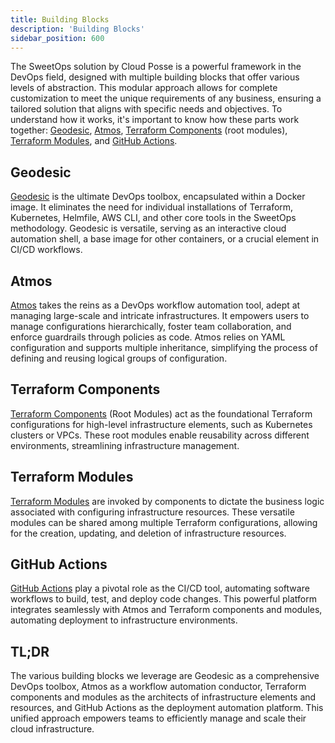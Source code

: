 ```yaml
---
title: Building Blocks
description: 'Building Blocks'
sidebar_position: 600
---
```


The SweetOps solution by Cloud Posse is a powerful framework in the DevOps field, designed with multiple building blocks that offer various levels of abstraction. This modular approach allows for complete customization to meet the unique requirements of any business, ensuring a tailored solution that aligns with specific needs and objectives. To understand how it works, it's important to know how these parts work together: [Geodesic](/tutorials/geodesic-getting-started/), [Atmos](https://atmos.tools), [Terraform Components](/components/) (root modules), [Terraform Modules](/modules/), and [GitHub Actions](/github-actions/).

## Geodesic

[Geodesic](/tutorials/geodesic-getting-started/) is the ultimate DevOps toolbox, encapsulated within a Docker image. It eliminates the need for individual installations of Terraform, Kubernetes, Helmfile, AWS CLI, and other core tools in the SweetOps methodology. Geodesic is versatile, serving as an interactive cloud automation shell, a base image for other containers, or a crucial element in CI/CD workflows.

## Atmos

[Atmos](https://atmos.tools) takes the reins as a DevOps workflow automation tool, adept at managing large-scale and intricate infrastructures. It empowers users to manage configurations hierarchically, foster team collaboration, and enforce guardrails through policies as code. Atmos relies on YAML configuration and supports multiple inheritance, simplifying the process of defining and reusing logical groups of configuration.

## Terraform Components

[Terraform Components](/components/) (Root Modules) act as the foundational Terraform configurations for high-level infrastructure elements, such as Kubernetes clusters or VPCs. These root modules enable reusability across different environments, streamlining infrastructure management.

## Terraform Modules

[Terraform Modules](/modules/) are invoked by components to dictate the business logic associated with configuring infrastructure resources. These versatile modules can be shared among multiple Terraform configurations, allowing for the creation, updating, and deletion of infrastructure resources.

## GitHub Actions

[GitHub Actions](/github-actions/) play a pivotal role as the CI/CD tool, automating software workflows to build, test, and deploy code changes. This powerful platform integrates seamlessly with Atmos and Terraform components and modules, automating deployment to infrastructure environments.

## TL;DR

The various building blocks we leverage are Geodesic as a comprehensive DevOps toolbox, Atmos as a workflow automation conductor, Terraform components and modules as the architects of infrastructure elements and resources, and GitHub Actions as the deployment automation platform. This unified approach empowers teams to efficiently manage and scale their cloud infrastructure.